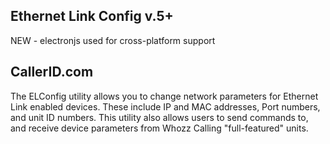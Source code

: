 Ethernet Link Config v.5+
-----
NEW - electronjs used for cross-platform support

CallerID.com
---------------------------------------

The ELConfig utility allows you to change network parameters for Ethernet Link enabled devices. These include IP and MAC addresses, Port numbers, and unit ID numbers. This utility also allows users to send commands to, and receive device parameters from Whozz Calling "full-featured" units.

